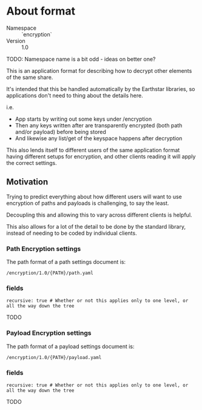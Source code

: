 # About format

<dl>
	<dt>Namespace</dt><dd>`encryption`</dd>
	<dt>Version</dt><dd>1.0</dd>
</dl>

TODO: Namespace name is a bit odd - ideas on better one?

This is an application format for describing how to decrypt other elements of the same share.

It's intended that this be handled automatically by the Earthstar libraries, so applications don't need to thing about the details here.

i.e.
- App starts by writing out some keys under /encryption
- Then any keys written after are transparently encrypted (both path and/or payload) before being stored
- And likewise any list/get of the keyspace happens after decryption

This also lends itself to different users of the same application format having different setups for encryption, and other clients reading it will apply the correct settings.

## Motivation

Trying to predict everything about how different users will want to use encryption of paths and payloads is challenging, to say the least.

Decoupling this and allowing this to vary across different clients is helpful.

This also allows for a lot of the detail to be done by the standard library, instead of needing to be coded by individual clients.

### Path Encryption settings

The path format of a path settings document is:

```
/encryption/1.0/{PATH}/path.yaml
```

### fields

```
recursive: true # Whether or not this applies only to one level, or all the way down the tree
```

TODO

### Payload Encryption settings

The path format of a payload settings document is:

```
/encryption/1.0/{PATH}/payload.yaml
```

### fields

```
recursive: true # Whether or not this applies only to one level, or all the way down the tree
```

TODO
